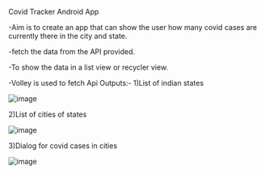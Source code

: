 Covid Tracker Android App

-Aim is to create an app that can show the user how many covid cases are currently there in the city and state.

-fetch the data from the API provided.

-To show the data in a list view or recycler view. 

-Volley is used to fetch Api
Outputs:-
1)List of indian states

![image](https://user-images.githubusercontent.com/72437159/176440577-eeb82d90-ce51-4022-8382-f6dd5966ce39.png)

2)List of cities of states

![image](https://user-images.githubusercontent.com/72437159/176440715-f6324cdc-e93b-4b09-b6d3-419b8112141f.png)

3)Dialog for covid cases in cities

![image](https://user-images.githubusercontent.com/72437159/176440799-ed665c8f-ea04-4e55-ab28-3e9463d913b9.png)
